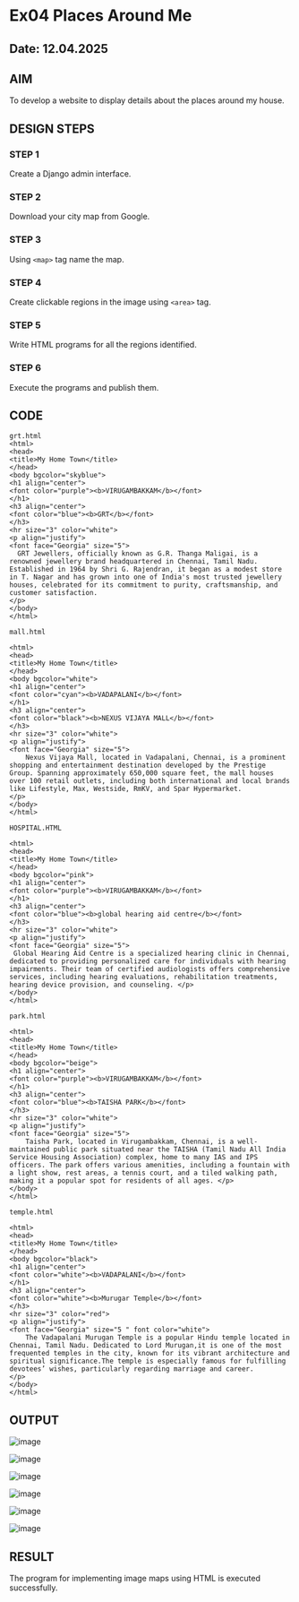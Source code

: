 # Ex04 Places Around Me
## Date: 12.04.2025

## AIM
To develop a website to display details about the places around my house.

## DESIGN STEPS

### STEP 1
Create a Django admin interface.

### STEP 2
Download your city map from Google.

### STEP 3
Using ```<map>``` tag name the map.

### STEP 4
Create clickable regions in the image using ```<area>``` tag.

### STEP 5
Write HTML programs for all the regions identified.

### STEP 6
Execute the programs and publish them.

## CODE
```
grt.html
<html>
<head>
<title>My Home Town</title>
</head>
<body bgcolor="skyblue">
<h1 align="center">
<font color="purple"><b>VIRUGAMBAKKAM</b></font>
</h1>
<h3 align="center">
<font color="blue"><b>GRT</b></font>
</h3>
<hr size="3" color="white">
<p align="justify">
<font face="Georgia" size="5">
  GRT Jewellers, officially known as G.R. Thanga Maligai, is a renowned jewellery brand headquartered in Chennai, Tamil Nadu. Established in 1964 by Shri G. Rajendran, it began as a modest store in T. Nagar and has grown into one of India's most trusted jewellery houses, celebrated for its commitment to purity, craftsmanship, and customer satisfaction. ​
</p>
</body>
</html>

mall.html

<html>
<head>
<title>My Home Town</title>
</head>
<body bgcolor="white">
<h1 align="center">
<font color="cyan"><b>VADAPALANI</b></font>
</h1>
<h3 align="center">
<font color="black"><b>NEXUS VIJAYA MALL</b></font>
</h3>
<hr size="3" color="white">
<p align="justify">
<font face="Georgia" size="5">
    Nexus Vijaya Mall, located in Vadapalani, Chennai, is a prominent shopping and entertainment destination developed by the Prestige Group. Spanning approximately 650,000 square feet, the mall houses over 100 retail outlets, including both international and local brands like Lifestyle, Max, Westside, RmKV, and Spar Hypermarket. 
</p>
</body>
</html>

HOSPITAL.HTML

<html>
<head>
<title>My Home Town</title>
</head>
<body bgcolor="pink">
<h1 align="center">
<font color="purple"><b>VIRUGAMBAKKAM</b></font>
</h1>
<h3 align="center">
<font color="blue"><b>global hearing aid centre</b></font>
</h3>
<hr size="3" color="white">
<p align="justify">
<font face="Georgia" size="5">
 Global Hearing Aid Centre is a specialized hearing clinic in Chennai, dedicated to providing personalized care for individuals with hearing impairments. Their team of certified audiologists offers comprehensive services, including hearing evaluations, rehabilitation treatments, hearing device provision, and counseling. </p>
</body>
</html>

park.html

<html>
<head>
<title>My Home Town</title>
</head>
<body bgcolor="beige">
<h1 align="center">
<font color="purple"><b>VIRUGAMBAKKAM</b></font>
</h1>
<h3 align="center">
<font color="blue"><b>TAISHA PARK</b></font>
</h3>
<hr size="3" color="white">
<p align="justify">
<font face="Georgia" size="5">
    Taisha Park, located in Virugambakkam, Chennai, is a well-maintained public park situated near the TAISHA (Tamil Nadu All India Service Housing Association) complex, home to many IAS and IPS officers. The park offers various amenities, including a fountain with a light show, rest areas, a tennis court, and a tiled walking path, making it a popular spot for residents of all ages. </p>
</body>
</html>

temple.html

<html>
<head>
<title>My Home Town</title>
</head>
<body bgcolor="black">
<h1 align="center">
<font color="white"><b>VADAPALANI</b></font>
</h1>
<h3 align="center">
<font color="white"><b>Murugar Temple</b></font>
</h3>
<hr size="3" color="red">
<p align="justify">
<font face="Georgia" size="5 " font color="white">
    The Vadapalani Murugan Temple is a popular Hindu temple located in Chennai, Tamil Nadu. Dedicated to Lord Murugan,it is one of the most frequented temples in the city, known for its vibrant architecture and spiritual significance.The temple is especially famous for fulfilling devotees’ wishes, particularly regarding marriage and career.
</p>
</body>
</html>
```
## OUTPUT
![image](https://github.com/user-attachments/assets/4b2e8214-0276-458c-a752-980c9040acaa)

![image](https://github.com/user-attachments/assets/49b78029-ad44-4923-b0bb-b6186ae319c9)

![image](https://github.com/user-attachments/assets/1a49181e-92f2-4675-b31c-5cd8489e6643)

![image](https://github.com/user-attachments/assets/e2fe6299-0dc0-47a2-965c-9aee65648f42)

![image](https://github.com/user-attachments/assets/d411be0a-bac1-4d74-a532-c5c67110794b)

![image](https://github.com/user-attachments/assets/77dd6e74-344d-473e-846d-0ba0c775cd28)

## RESULT
The program for implementing image maps using HTML is executed successfully.

